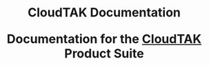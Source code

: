 <h1 align='center'>CloudTAK Documentation</center>

<p align='center'>Documentation for the <a href="https://github.com/dfpc-coe/CloudTAK">CloudTAK</a> Product Suite</p>



